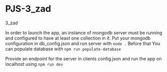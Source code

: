 # PJS-3_zad
3_zad

In order to launch the app, an instance of mongodb server must be running and configured to have at least one collection in it. Put your mongodb configuration in db_config.json and run server with 
`node .` 
Before that You can populate database with 
`npm run populate-database`

Provide an endpoint for the server in clients config.json and run the app on localhost using
`npm run dev`
